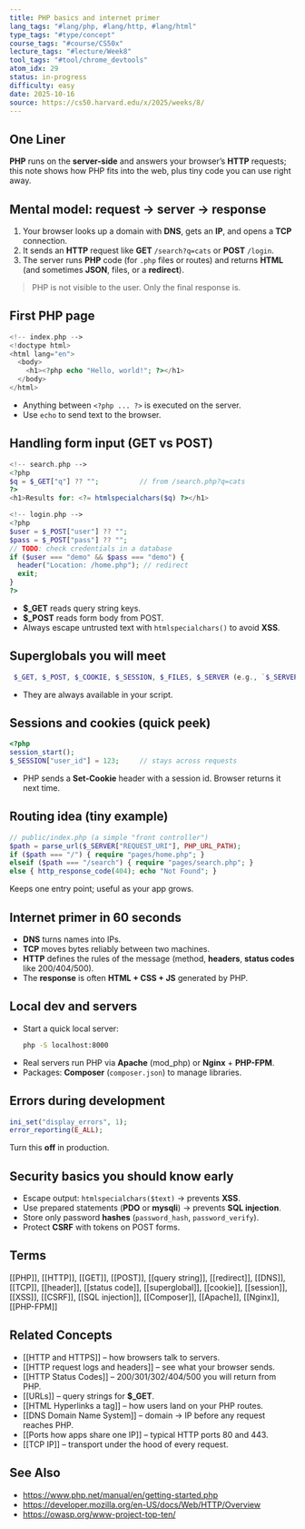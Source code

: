 ```yaml
---
title: PHP basics and internet primer
lang_tags: "#lang/php, #lang/http, #lang/html"
type_tags: "#type/concept"
course_tags: "#course/CS50x"
lecture_tags: "#lecture/Week8"
tool_tags: "#tool/chrome_devtools"
atom_idx: 29
status: in-progress
difficulty: easy
date: 2025-10-16
source: https://cs50.harvard.edu/x/2025/weeks/8/
---
```


## One Liner
**PHP** runs on the **server-side** and answers your browser’s **HTTP** requests; this note shows how PHP fits into the web, plus tiny code you can use right away.

## Mental model: request → server → response
1. Your browser looks up a domain with **DNS**, gets an **IP**, and opens a **TCP** connection.
2. It sends an **HTTP** request like **GET** `/search?q=cats` or **POST** `/login`.
3. The server runs **PHP** code (for `.php` files or routes) and returns **HTML** (and sometimes **JSON**, files, or a **redirect**).

> PHP is not visible to the user. Only the final response is.

## First PHP page
```php
<!-- index.php -->
<!doctype html>
<html lang="en">
  <body>
    <h1><?php echo "Hello, world!"; ?></h1>
  </body>
</html>
```
- Anything between `<?php ... ?>` is executed on the server.
- Use `echo` to send text to the browser.

## Handling form input (GET vs POST)
```php
<!-- search.php -->
<?php
$q = $_GET["q"] ?? "";          // from /search.php?q=cats
?>
<h1>Results for: <?= htmlspecialchars($q) ?></h1>
```

```php
<!-- login.php -->
<?php
$user = $_POST["user"] ?? "";
$pass = $_POST["pass"] ?? "";
// TODO: check credentials in a database
if ($user === "demo" && $pass === "demo") {
  header("Location: /home.php"); // redirect
  exit;
}
?>
```
- **$_GET** reads query string keys.  
- **$_POST** reads form body from POST.  
- Always escape untrusted text with `htmlspecialchars()` to avoid **XSS**.

## Superglobals you will meet
```php
 $_GET, $_POST, $_COOKIE, $_SESSION, $_FILES, $_SERVER (e.g., `$_SERVER["REQUEST_URI"]`).
  ```
- They are always available in your script.

## Sessions and cookies (quick peek)
```php
<?php
session_start();
$_SESSION["user_id"] = 123;     // stays across requests
```
- PHP sends a **Set-Cookie** header with a session id. Browser returns it next time.

## Routing idea (tiny example)
```php
// public/index.php (a simple "front controller")
$path = parse_url($_SERVER["REQUEST_URI"], PHP_URL_PATH);
if ($path === "/") { require "pages/home.php"; }
elseif ($path === "/search") { require "pages/search.php"; }
else { http_response_code(404); echo "Not Found"; }
```
Keeps one entry point; useful as your app grows.

## Internet primer in 60 seconds
- **DNS** turns names into IPs.  
- **TCP** moves bytes reliably between two machines.  
- **HTTP** defines the rules of the message (method, **headers**, **status codes** like 200/404/500).  
- The **response** is often **HTML + CSS + JS** generated by PHP.

## Local dev and servers
- Start a quick local server:  
  ```bash
  php -S localhost:8000
  ```
- Real servers run PHP via **Apache** (mod_php) or **Nginx** + **PHP-FPM**.
- Packages: **Composer** (`composer.json`) to manage libraries.

## Errors during development
```php
ini_set("display_errors", 1);
error_reporting(E_ALL);
```
Turn this **off** in production.

## Security basics you should know early
- Escape output: `htmlspecialchars($text)` → prevents **XSS**.
- Use prepared statements (**PDO** or **mysqli**) → prevents **SQL injection**.
- Store only password **hashes** (`password_hash`, `password_verify`).
- Protect **CSRF** with tokens on POST forms.

## Terms
[[PHP]], [[HTTP]], [[GET]], [[POST]], [[query string]], [[redirect]], [[DNS]], [[TCP]], [[header]], [[status code]], [[superglobal]], [[cookie]], [[session]], [[XSS]], [[CSRF]], [[SQL injection]], [[Composer]], [[Apache]], [[Nginx]], [[PHP-FPM]]

## Related Concepts
- [[HTTP and HTTPS]] – how browsers talk to servers.
- [[HTTP request logs and headers]] – see what your browser sends.
- [[HTTP Status Codes]] – 200/301/302/404/500 you will return from PHP.
- [[URLs]] – query strings for **$_GET**.
- [[HTML Hyperlinks a tag]] – how users land on your PHP routes.
- [[DNS Domain Name System]] – domain → IP before any request reaches PHP.
- [[Ports how apps share one IP]] – typical HTTP ports 80 and 443.
- [[TCP IP]] – transport under the hood of every request.

## See Also
- https://www.php.net/manual/en/getting-started.php
- https://developer.mozilla.org/en-US/docs/Web/HTTP/Overview
- https://owasp.org/www-project-top-ten/
